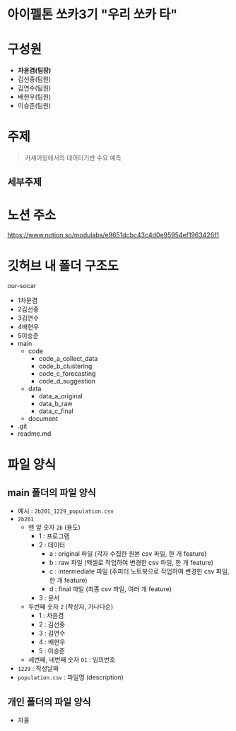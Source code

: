# 아이펠톤 쏘카3기 "우리 쏘카 타"
# 구성원
- **차윤겸(팀장)**
- 김선중(팀원)
- 김연수(팀원)
- 배현우(팀원)
- 이승준(팀원)

# 주제
> 카셰어링에서의 데이터기반 수요 예측

## 세부주제

# 노션 주소
https://www.notion.so/modulabs/e9651dcbc43c4d0e95954ef1963426f1

# 깃허브 내 폴더 구조도

our-socar
- 1차윤겸
- 2김선중
- 3김연수
- 4배현우
- 5이승준
- main
    - code
        - code_a_collect_data
        - code_b_clustering
        - code_c_forecasting
        - code_d_suggestion
    - data
        - data_a_original
        - data_b_raw
        - data_c_final
    - document
- .git
- readme.md

<!--파일구조도 개선 필요 있음
https://jane-aeiou.tistory.com/80-->

# 파일 양식

## main 폴더의 파일 양식
- 예시 : `2b201_1229_population.csv`
- `2b201`
  - 맨 앞 숫자 `2b` (용도)
    - 1 : 프로그램
    - 2 : 데이터
        - a : original 파일 (각자 수집한 원본 csv 파일, 한 개 feature)
        - b : raw 파일 (엑셀로 작업하여 변경한 csv 파일, 한 개 feature)
        - c : intermediate 파일 (주피터 노트북으로 작업하여 변경한 csv 파일, 한 개 feature)
        - d : final 파일 (최종 csv 파일, 여러 개 feature)
    - 3 : 문서
  - 두번째 숫자 `2` (작성자, 가나다순)
    - 1 : 차윤겸
    - 2 : 김선중
    - 3 : 김연수
    - 4 : 배현우
    - 5 : 이승준
  - 세번째, 네번째 숫자 `01` : 임의번호
- `1229` : 작성날짜
- `population.csv` : 파일명 (description)

## 개인 폴더의 파일 양식
- 자율
